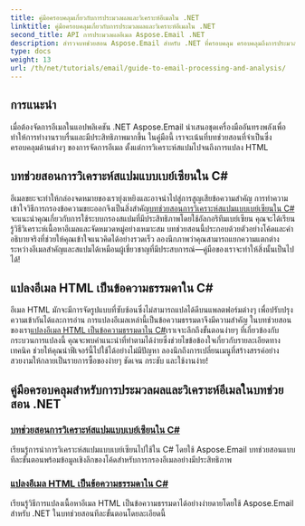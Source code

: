 ```yaml
---
title: คู่มือครอบคลุมเกี่ยวกับการประมวลผลและวิเคราะห์อีเมลใน .NET
linktitle: คู่มือครอบคลุมเกี่ยวกับการประมวลผลและวิเคราะห์อีเมลใน .NET
second_title: API การประมวลผลอีเมล Aspose.Email .NET
description: สำรวจบทช่วยสอน Aspose.Email สำหรับ .NET ที่ครอบคลุม ครอบคลุมถึงการประมวลผลอีเมล การวิเคราะห์สแปม การแปลง HTML และอื่นๆ เพื่อปรับปรุงแอปพลิเคชัน .NET ของคุณ
type: docs
weight: 13
url: /th/net/tutorials/email/guide-to-email-processing-and-analysis/
---
```

## การแนะนำ

เมื่อต้องจัดการอีเมลในแอปพลิเคชัน .NET Aspose.Email นำเสนอชุดเครื่องมืออันทรงพลังเพื่อทำให้การทำงานราบรื่นและมีประสิทธิภาพมากขึ้น ในคู่มือนี้ เราจะเน้นที่บทช่วยสอนที่จำเป็นซึ่งครอบคลุมด้านต่างๆ ของการจัดการอีเมล ตั้งแต่การวิเคราะห์สแปมไปจนถึงการแปลง HTML 

## บทช่วยสอนการวิเคราะห์สแปมแบบเบย์เซียนใน C#
 อีเมลขยะจะทำให้กล่องจดหมายของเรายุ่งเหยิงและอาจนำไปสู่การสูญเสียข้อความสำคัญ การทำความเข้าใจวิธีการกรองข้อความขยะออกจึงเป็นสิ่งสำคัญ[บทช่วยสอนการวิเคราะห์สแปมแบบเบย์เซียนใน C#](./bayesian-spam-analysis-in-csharp/) จะแนะนำคุณเกี่ยวกับการใช้ระบบกรองสแปมที่มีประสิทธิภาพโดยใช้อัลกอริทึมเบย์เซียน คุณจะได้เรียนรู้วิธีวิเคราะห์เนื้อหาอีเมลและจัดหมวดหมู่อย่างเหมาะสม บทช่วยสอนนี้ประกอบด้วยตัวอย่างโค้ดและคำอธิบายจริงที่ช่วยให้คุณเข้าใจแนวคิดได้อย่างรวดเร็ว ลองนึกภาพว่าคุณสามารถแยกความแตกต่างระหว่างอีเมลสำคัญและสแปมได้เหมือนผู้เชี่ยวชาญที่มีประสบการณ์—คู่มือของเราจะทำให้สิ่งนั้นเป็นไปได้!

## แปลงอีเมล HTML เป็นข้อความธรรมดาใน C#
อีเมล HTML มักจะมีการจัดรูปแบบที่ซับซ้อนซึ่งไม่สามารถแปลได้ดีบนแพลตฟอร์มต่างๆ เพื่อปรับปรุงความเข้ากันได้และการอ่าน การแปลงอีเมลเหล่านี้เป็นข้อความธรรมดาจึงมีความสำคัญ ในบทช่วยสอนของเรา[แปลงอีเมล HTML เป็นข้อความธรรมดาใน C#](./convert-html-email-to-plain-text/)เราเจาะลึกถึงขั้นตอนง่ายๆ ที่เกี่ยวข้องกับกระบวนการแปลงนี้ คุณจะพบคำแนะนำที่ทำตามได้ง่ายซึ่งช่วยไขข้อข้องใจเกี่ยวกับรายละเอียดทางเทคนิค ช่วยให้คุณนำฟีเจอร์นี้ไปใช้ได้อย่างไม่มีปัญหา ลองนึกถึงการเปลี่ยนเมนูที่สร้างสรรค์อย่างสวยงามให้กลายเป็นรายการซื้อของง่ายๆ ชัดเจน กระชับ และใช้งานง่าย!

## คู่มือครอบคลุมสำหรับการประมวลผลและวิเคราะห์อีเมลในบทช่วยสอน .NET
### [บทช่วยสอนการวิเคราะห์สแปมแบบเบย์เซียนใน C#](./bayesian-spam-analysis-in-csharp/)
เรียนรู้การนำการวิเคราะห์สแปมแบบเบย์เซียนไปใช้ใน C# โดยใช้ Aspose.Email บทช่วยสอนแบบทีละขั้นตอนพร้อมข้อมูลเชิงลึกของโค้ดสำหรับการกรองอีเมลอย่างมีประสิทธิภาพ
### [แปลงอีเมล HTML เป็นข้อความธรรมดาใน C#](./convert-html-email-to-plain-text/)
เรียนรู้วิธีการแปลงเนื้อหาอีเมล HTML เป็นข้อความธรรมดาได้อย่างง่ายดายโดยใช้ Aspose.Email สำหรับ .NET ในบทช่วยสอนทีละขั้นตอนโดยละเอียดนี้